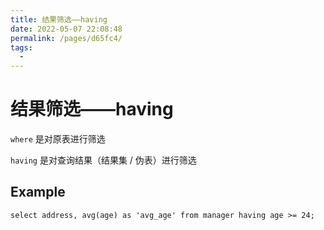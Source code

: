 ```yaml
---
title: 结果筛选——having
date: 2022-05-07 22:08:48
permalink: /pages/d65fc4/
tags:
  - 
---
```

# 结果筛选——having

`where` 是对原表进行筛选

`having` 是对查询结果（结果集 / 伪表）进行筛选

## Example

```mysql
select address, avg(age) as 'avg_age' from manager having age >= 24;
```

